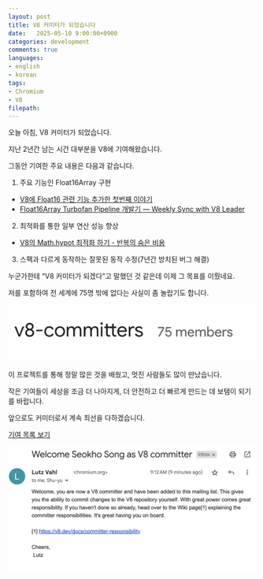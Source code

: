 ```yaml
---
layout: post
title: V8 커미터가 되었습니다
date:   2025-05-10 9:00:00+0900
categories: development
comments: true
languages:
- english
- korean
tags:
- Chromium
- V8
filepath:
---
```


오늘 아침, V8 커미터가 되었습니다.

지난 2년간 남는 시간 대부분을 V8에 기여해왔습니다.

그동안 기여한 주요 내용은 다음과 같습니다.
1. 주요 기능인 Float16Array 구현
  * [V8에 Float16 관련 기능 추가한 첫번째 이야기](https://blog.seokho.dev/ko/development/2024/03/03/V8-Float16Array.html)
  * [Float16Array Turbofan Pipeline 개발기 — Weekly Sync with V8 Leader](https://blog.seokho.dev/ko/development/2025/02/21/V8-DevLogFloat16Array.html)
2. 최적화를 통한 일부 연산 성능 향상
  * [V8의 Math.hypot 최적화 하기 - 반복의 숨은 비용](https://blog.seokho.dev/ko/development/2024/03/18/V8-optimize-MathHypot.html)
3.  스팩과 다르게 동작하는 잘못된 동작 수정(7년간 방치된 버그 해결)

누군가한테 “V8 커미터가 되겠다”고 말했던 것 같은데 이제 그 목표를 이뤘네요.

저를 포함하여 전 세계에 75명 밖에 없다는 사실이 좀 놀랍기도 합니다.

![count](/uploads/2025-05-10/members.png)

이 프로젝트를 통해 정말 많은 것을 배웠고, 멋진 사람들도 많이 만났습니다.

작은 기여들이 세상을 조금 더 나아지게, 더 안전하고 더 빠르게 만드는 데 보탬이 되기를 바랍니다.

앞으로도 커미터로서 계속 최선을 다하겠습니다.

[기여 목록 보기](https://chromium-review.googlesource.com/q/owner:seokho@chromium.org+repo:v8/v8+-status:abandoned)

![Render example](/uploads/2025-05-10/mail.png)